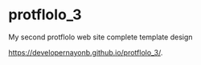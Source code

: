# protflolo_3
My second protflolo web site complete template design



https://developernayonb.github.io/protflolo_3/.
